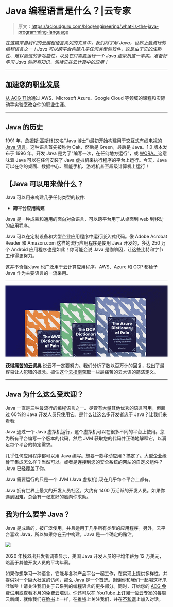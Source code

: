 # Java 编程语言是什么？|云专家

> 原文：<https://acloudguru.com/blog/engineering/what-is-the-java-programming-language>

*在这篇来自我们的[云编程语言](https://learn.acloud.guru/series/programming-languages-for-the-cloud)系列的文章中，我们将了解 Java，世界上最流行的编程语言之一！Java 可以跨平台构建几乎任何类型的软件，这是由于它的成熟性、难以置信的多功能性，以及它只需要运行一个 Java 虚拟机这一事实。准备好学习 Java 的所有知识，包括它在云计算中的应用！*

* * *

## 加速您的职业发展

[从 ACG 开始](https://acloudguru.com/pricing)通过 AWS、Microsoft Azure、Google Cloud 等领域的课程和实际动手实验室改变你的职业生涯。

* * *

## **Java 的历史**

1991 年，[詹姆斯·高斯林](https://en.wikipedia.org/wiki/James_Gosling)(又名“Java 博士”)最初开始构建用于交互式有线电视的 [Java 语言](https://en.wikipedia.org/wiki/Java_%28programming_language%29)。这种语言首先被称为 Oak，然后是 Green，最后是 Java。1.0 版本发布于 1996 年。开发 Java 是为了“编写一次，在任何地方运行”，或 [WORA。](https://www.geeksforgeeks.org/why-is-java-write-once-and-run-anywhere/)这意味着 Java 可以在任何安装了 Java 虚拟机来执行程序的平台上运行。今天，Java 可以在你的桌面、数据中心、智能手机、游戏机甚至超级计算机上运行！

## 【Java 可以用来做什么？

Java 可以用来构建几乎任何类型的软件:

*   **跨平台应用构建**

Java 是一种成熟和通用的面向对象语言，可以跨平台用于从桌面到 web 到移动的应用程序。

Java 可以在定制设备和大型企业应用程序中运行嵌入式代码。像 Adobe Acrobat Reader 和 Amazon.com 这样的流行应用程序是使用 Java 开发的，多达 250 万个 Android 应用程序也是如此！你可能会说 Java 是咖啡因，让这些比特和字节工作得更努力。

这并不奇怪:Java 也广泛用于云计算应用程序。AWS、Azure 和 GCP 都给予 Java 作为主要语言的一流采用。

* * *

[![Complete guide to the Cloud and Dictionary ](img/93ebf63b88ab7fbd48705a01952ba688.png)](https://get.acloudguru.com/cloud-dictionary-of-pain)

[**获得痛苦的云词典**](https://get.acloudguru.com/cloud-dictionary-of-pain)
说云不一定要努力。我们分析了数以百万计的回复，找出了最容易让人犯错的概念。抓住这个[云指南](https://get.acloudguru.com/cloud-dictionary-of-pain)获取一些最痛苦的云术语的简洁定义。

* * *

## **Java 为什么这么受欢迎？**

Java 一直是三种最流行的编程语言之一。尽管有大量其他优秀的语言可用，但超过 60%的 Java 开发人员只使用它。是什么让这么多开发者忠于 Java？让我们来看看:

Java 通过一个 Java 虚拟机运行，这个虚拟机可以在很多不同的平台上使用。您为所有平台编写一个版本的代码，然后 JVM 获取您的代码并正确地解释它，以满足每个平台的特定需求。

几乎任何应用程序都可以用 Java 编写。想要一款移动应用？搞定了。大型企业级骨干集成怎么样？当然可以。或者是连接到您的安全系统的网站的自定义组件？Java 已经覆盖了你。

Java 需要运行的只是一个 JVM (Java 虚拟机),现在几乎每个平台上都有。

Java 拥有世界上最大的开发人员社区，大约有 1400 万活跃的开发人员。如果你遇到困难，总会有一张友好的脸向你求助。

## **我为什么要学 Java？**

Java 是成熟的，被广泛使用，并且适用于几乎所有类型的应用程序。另外，云平台喜欢 Java，所以如果你在云中构建，Java 是一个确定的赌注。

![](img/072994ca19430c24028eb416307c802b.png)

2020 年栈溢出开发者调查显示，美国 Java 开发人员的平均年薪为 12 万美元，略高于其他开发人员的平均年薪。

如果你想学习一种语言，它能与各种产品平台一起工作，在实现上提供多样性，并提供对一个巨大社区的访问，那么 Java 是一个首选。谢谢你和我们一起喝这杯爪哇咖啡！请关注我们关于云系列的编程语言的更多部分。同时，开始您的 [ACG 免费试用](https://acloudguru.com/pricing)或查看[本月的免费云培训](https://acloudguru.com/blog/news/whats-free-at-acg)。你还可以[在 YouTube 上订阅一位云专家](https://www.youtube.com/c/AcloudGuru/?sub_confirmation=1)的每周云新闻，就像我们在[脸书](https://www.facebook.com/acloudguru)上一样，在[推特](https://twitter.com/acloudguru)上关注我们，并在[不和谐](http://discord.gg/acloudguru)上加入对话。
